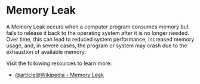 # Memory Leak

A Memory Leak occurs when a computer program consumes memory but fails to release it back to the operating system after it is no longer needed. Over time, this can lead to reduced system performance, increased memory usage, and, in severe cases, the program or system may crash due to the exhaustion of available memory.

Visit the following resources to learn more:

- [@article@Wikipedia - Memory Leak](https://en.wikipedia.org/wiki/Memory_leak)